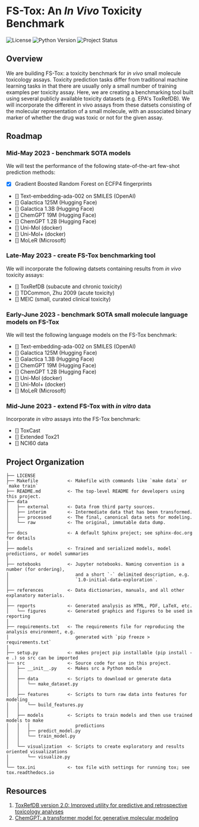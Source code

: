 # FS-Tox: An *In Vivo* Toxicity Benchmark
![License](https://img.shields.io/github/license/sethhowes/fs-tox)
![Python Version](https://img.shields.io/badge/python-3.7-blue)
![Project Status](https://img.shields.io/badge/status-alpha-red)

## Overview
We are building FS-Tox: a toxicity benchmark for *in vivo* small molecule toxicology assays. Toxicity prediction tasks differ from traditional machine learning tasks in that there are usually only a small number of training examples per toxicity assay. Here, we are creating a benchmarking tool built using several publicly available toxicity datasets (e.g. EPA's ToxRefDB). We will incorporate the different in vivo assays from these datsets consisting of the molecular representation of a small molecule, with an associated binary marker of whether the drug was toxic or not for the given assay.

## Roadmap
### Mid-May 2023 - benchmark SOTA models
We will test the performance of the following state-of-the-art few-shot prediction methods: 
- [x] Gradient Boosted Random Forest on ECFP4 fingerprints
- [] Text-embedding-ada-002 on SMILES (OpenAI)
- [] Galactica 125M (Hugging Face)
- [] Galactica 1.3B (Hugging Face)
- [] ChemGPT 19M (Hugging Face)
- [] ChemGPT 1.2B (Hugging Face)
- [] Uni-Mol (docker)
- [] Uni-Mol+ (docker)
- [] MoLeR (Microsoft)

### Late-May 2023 - create FS-Tox benchmarking tool
We will incorporate the following datsets containing results from *in vivo* toxicity assays:
- [] ToxRefDB (subacute and chronic toxicity)
- [] TDCommon, Zhu 2009 (acute toxicity)
- [] MEIC (small, curated clinical toxicity)

### Early-June 2023 - benchmark SOTA small molecule language models on FS-Tox
We will test the following language models on the FS-Tox benchmark:
- [] Text-embedding-ada-002 on SMILES (OpenAI)
- [] Galactica 125M (Hugging Face)
- [] Galactica 1.3B (Hugging Face)
- [] ChemGPT 19M (Hugging Face)
- [] ChemGPT 1.2B (Hugging Face)
- [] Uni-Mol (docker)
- [] Uni-Mol+ (docker)
- [] MoLeR (Microsoft)

### Mid-June 2023 - extend FS-Tox with *in vitro* data
Incorporate *in vitro* assays into the FS-Tox benchmark:
- [] ToxCast
- [] Extended Tox21
- [] NCI60 data

## Project Organization

    ├── LICENSE
    ├── Makefile           <- Makefile with commands like `make data` or `make train`
    ├── README.md          <- The top-level README for developers using this project.
    ├── data
    │   ├── external       <- Data from third party sources.
    │   ├── interim        <- Intermediate data that has been transformed.
    │   ├── processed      <- The final, canonical data sets for modeling.
    │   └── raw            <- The original, immutable data dump.
    │
    ├── docs               <- A default Sphinx project; see sphinx-doc.org for details
    │
    ├── models             <- Trained and serialized models, model predictions, or model summaries
    │
    ├── notebooks          <- Jupyter notebooks. Naming convention is a number (for ordering),
    │                         and a short `-` delimited description, e.g.
    │                         `1.0-initial-data-exploration`.
    │
    ├── references         <- Data dictionaries, manuals, and all other explanatory materials.
    │
    ├── reports            <- Generated analysis as HTML, PDF, LaTeX, etc.
    │   └── figures        <- Generated graphics and figures to be used in reporting
    │
    ├── requirements.txt   <- The requirements file for reproducing the analysis environment, e.g.
    │                         generated with `pip freeze > requirements.txt`
    │
    ├── setup.py           <- makes project pip installable (pip install -e .) so src can be imported
    ├── src                <- Source code for use in this project.
    │   ├── __init__.py    <- Makes src a Python module
    │   │
    │   ├── data           <- Scripts to download or generate data
    │   │   └── make_dataset.py
    │   │
    │   ├── features       <- Scripts to turn raw data into features for modeling
    │   │   └── build_features.py
    │   │
    │   ├── models         <- Scripts to train models and then use trained models to make
    │   │   │                 predictions
    │   │   ├── predict_model.py
    │   │   └── train_model.py
    │   │
    │   └── visualization  <- Scripts to create exploratory and results oriented visualizations
    │       └── visualize.py
    │
    └── tox.ini            <- tox file with settings for running tox; see tox.readthedocs.io

## Resources
1. [ToxRefDB version 2.0: Improved utility for predictive and retrospective toxicology analyses](https://pubmed.ncbi.nlm.nih.gov/31340180/)
2. [ChemGPT: a transformer model for generative molecular modeling](https://chemrxiv.org/engage/api-gateway/chemrxiv/assets/orp/resource/item/627bddd544bdd532395fb4b5/original/neural-scaling-of-deep-chemical-models.pdf) 
